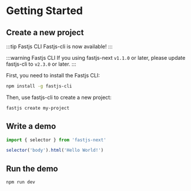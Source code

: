 # Getting Started

## Create a new project

:::tip Fastjs CLI
Fastjs-cli is now available!
:::

:::warning Fastjs CLI
If you using fastjs-next `v1.1.0` or later, please update fastjs-cli to `v2.3.0` or later.
:::

First, you need to install the Fastjs CLI:

```bash
npm install -g fastjs-cli
```

Then, use fastjs-cli to create a new project:

```bash
fastjs create my-project
```

## Write a demo

```js
import { selector } from 'fastjs-next'

selector('body').html('Hello World!')
```

## Run the demo

```bash
npm run dev
```